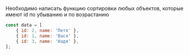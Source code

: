Необходимо написать функцию сортировки любых
объектов, которые имеют id по убыванию и по возрастанию

``` js
const data = [
	{ id: 2, name: 'Петя' },
	{ id: 1, name: 'Вася' },
	{ id: 3, name: 'Надя' },
];
```

